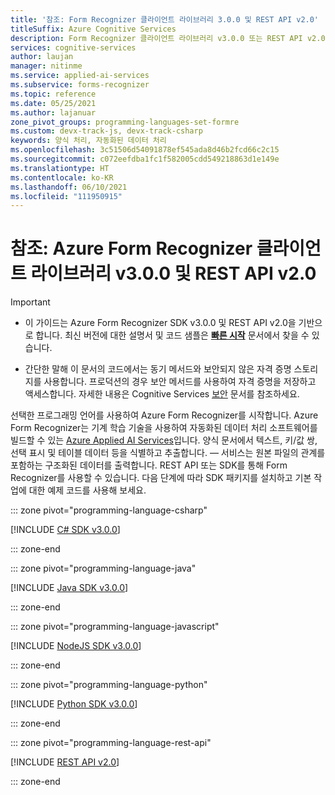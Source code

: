 ```yaml
---
title: '참조: Form Recognizer 클라이언트 라이브러리 3.0.0 및 REST API v2.0'
titleSuffix: Azure Cognitive Services
description: Form Recognizer 클라이언트 라이브러리 v3.0.0 또는 REST API v2.0을 사용하여 사용자 지정 문서에서 키/값 쌍 및 테이블 데이터를 추출하는 양식 처리 앱을 만듭니다.
services: cognitive-services
author: laujan
manager: nitinme
ms.service: applied-ai-services
ms.subservice: forms-recognizer
ms.topic: reference
ms.date: 05/25/2021
ms.author: lajanuar
zone_pivot_groups: programming-languages-set-formre
ms.custom: devx-track-js, devx-track-csharp
keywords: 양식 처리, 자동화된 데이터 처리
ms.openlocfilehash: 3c51506d54091878ef545ada8d46b2fcd66c2c15
ms.sourcegitcommit: c072eefdba1fc1f582005cdd549218863d1e149e
ms.translationtype: HT
ms.contentlocale: ko-KR
ms.lasthandoff: 06/10/2021
ms.locfileid: "111950915"
---
```

# <a name="reference-azure-form-recognizer-client-library-v300-and-rest-api-v20"></a>참조: Azure Form Recognizer 클라이언트 라이브러리 v3.0.0 및 REST API v2.0

>[!IMPORTANT]
>
> * 이 가이드는 Azure Form Recognizer SDK v3.0.0 및 REST API v2.0을 기반으로 합니다. 최신 버전에 대한 설명서 및 코드 샘플은 **[빠른 시작](../quickstarts/client-library.md)** 문서에서 찾을 수 있습니다.
>
>* 간단한 말해 이 문서의 코드에서는 동기 메서드와 보안되지 않은 자격 증명 스토리지를 사용합니다. 프로덕션의 경우 보안 메서드를 사용하여 자격 증명을 저장하고 액세스합니다. 자세한 내용은 Cognitive Services [보안](../../cognitive-services-security.md) 문서를 참조하세요.

선택한 프로그래밍 언어를 사용하여 Azure Form Recognizer를 시작합니다. Azure Form Recognizer는 기계 학습 기술을 사용하여 자동화된 데이터 처리 소프트웨어를 빌드할 수 있는 [Azure Applied AI Services](../../../applied-ai-services/index.yml)입니다. 양식 문서에서 텍스트, 키/값 쌍, 선택 표시 및 테이블 데이터 등을 식별하고 추출합니다. &mdash; 서비스는 원본 파일의 관계를 포함하는 구조화된 데이터를 출력합니다. REST API 또는 SDK를 통해 Form Recognizer를 사용할 수 있습니다. 다음 단계에 따라 SDK 패키지를 설치하고 기본 작업에 대한 예제 코드를 사용해 보세요.

::: zone pivot="programming-language-csharp"

[!INCLUDE [C# SDK v3.0.0](includes/csharp-v3-0-0.md)]

::: zone-end

::: zone pivot="programming-language-java"

[!INCLUDE [Java SDK v3.0.0](includes/java-v3-0-0.md)]

::: zone-end

::: zone pivot="programming-language-javascript"

[!INCLUDE [NodeJS SDK v3.0.0](includes/javascript-v3-0-0.md)]

::: zone-end

::: zone pivot="programming-language-python"

[!INCLUDE [Python SDK v3.0.0](includes/python-v3-0-0.md)]

::: zone-end

::: zone pivot="programming-language-rest-api"

[!INCLUDE [REST API v2.0](includes/rest-api-v2-0.md)]

::: zone-end